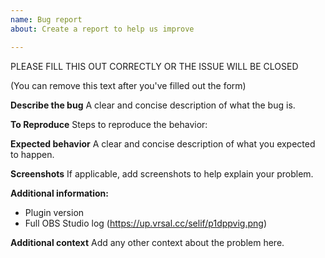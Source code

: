 ```yaml
---
name: Bug report
about: Create a report to help us improve

---
```


PLEASE FILL THIS OUT CORRECTLY OR THE ISSUE WILL BE CLOSED

(You can remove this text after you've filled out the form)


**Describe the bug**
A clear and concise description of what the bug is.

**To Reproduce**
Steps to reproduce the behavior:

**Expected behavior**
A clear and concise description of what you expected to happen.

**Screenshots**
If applicable, add screenshots to help explain your problem.

**Additional information:**
- Plugin version
- Full OBS Studio log (https://up.vrsal.cc/selif/p1dppvig.png)

**Additional context**
Add any other context about the problem here.
